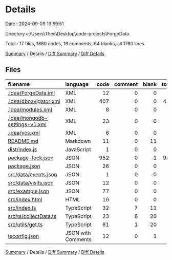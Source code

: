 # Details

Date : 2024-09-09 19:59:51

Directory c:\\Users\\Theo\\Desktop\\code-projects\\ForgeData

Total : 17 files,  1680 codes, 16 comments, 64 blanks, all 1760 lines

[Summary](results.md) / Details / [Diff Summary](diff.md) / [Diff Details](diff-details.md)

## Files
| filename | language | code | comment | blank | total |
| :--- | :--- | ---: | ---: | ---: | ---: |
| [.idea/ForgeData.iml](/.idea/ForgeData.iml) | XML | 12 | 0 | 0 | 12 |
| [.idea/dbnavigator.xml](/.idea/dbnavigator.xml) | XML | 407 | 0 | 0 | 407 |
| [.idea/modules.xml](/.idea/modules.xml) | XML | 8 | 0 | 0 | 8 |
| [.idea/mongodb-settings-v1.xml](/.idea/mongodb-settings-v1.xml) | XML | 23 | 0 | 0 | 23 |
| [.idea/vcs.xml](/.idea/vcs.xml) | XML | 6 | 0 | 0 | 6 |
| [README.md](/README.md) | Markdown | 11 | 0 | 11 | 22 |
| [dist/index.js](/dist/index.js) | JavaScript | 1 | 0 | 0 | 1 |
| [package-lock.json](/package-lock.json) | JSON | 952 | 0 | 1 | 953 |
| [package.json](/package.json) | JSON | 26 | 0 | 0 | 26 |
| [src/data/events.json](/src/data/events.json) | JSON | 1 | 0 | 0 | 1 |
| [src/data/visits.json](/src/data/visits.json) | JSON | 12 | 0 | 0 | 12 |
| [src/example.json](/src/example.json) | JSON | 77 | 0 | 0 | 77 |
| [src/index.html](/src/index.html) | HTML | 16 | 0 | 0 | 16 |
| [src/index.ts](/src/index.ts) | TypeScript | 32 | 7 | 11 | 50 |
| [src/ts/collectData.ts](/src/ts/collectData.ts) | TypeScript | 23 | 8 | 20 | 51 |
| [src/utils/get.ts](/src/utils/get.ts) | TypeScript | 61 | 1 | 20 | 82 |
| [tsconfig.json](/tsconfig.json) | JSON with Comments | 12 | 0 | 1 | 13 |

[Summary](results.md) / Details / [Diff Summary](diff.md) / [Diff Details](diff-details.md)